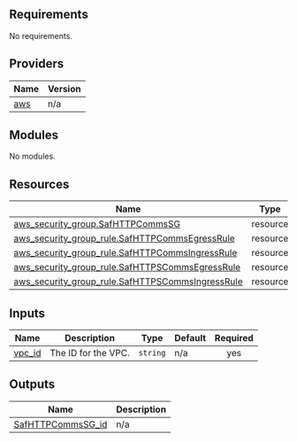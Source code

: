## Requirements

No requirements.

## Providers

| Name | Version |
|------|---------|
| <a name="provider_aws"></a> [aws](#provider\_aws) | n/a |

## Modules

No modules.

## Resources

| Name | Type |
|------|------|
| [aws_security_group.SafHTTPCommsSG](https://registry.terraform.io/providers/hashicorp/aws/latest/docs/resources/security_group) | resource |
| [aws_security_group_rule.SafHTTPCommsEgressRule](https://registry.terraform.io/providers/hashicorp/aws/latest/docs/resources/security_group_rule) | resource |
| [aws_security_group_rule.SafHTTPCommsIngressRule](https://registry.terraform.io/providers/hashicorp/aws/latest/docs/resources/security_group_rule) | resource |
| [aws_security_group_rule.SafHTTPSCommsEgressRule](https://registry.terraform.io/providers/hashicorp/aws/latest/docs/resources/security_group_rule) | resource |
| [aws_security_group_rule.SafHTTPSCommsIngressRule](https://registry.terraform.io/providers/hashicorp/aws/latest/docs/resources/security_group_rule) | resource |

## Inputs

| Name | Description | Type | Default | Required |
|------|-------------|------|---------|:--------:|
| <a name="input_vpc_id"></a> [vpc\_id](#input\_vpc\_id) | The ID for the VPC. | `string` | n/a | yes |

## Outputs

| Name | Description |
|------|-------------|
| <a name="output_SafHTTPCommsSG_id"></a> [SafHTTPCommsSG\_id](#output\_SafHTTPCommsSG\_id) | n/a |
